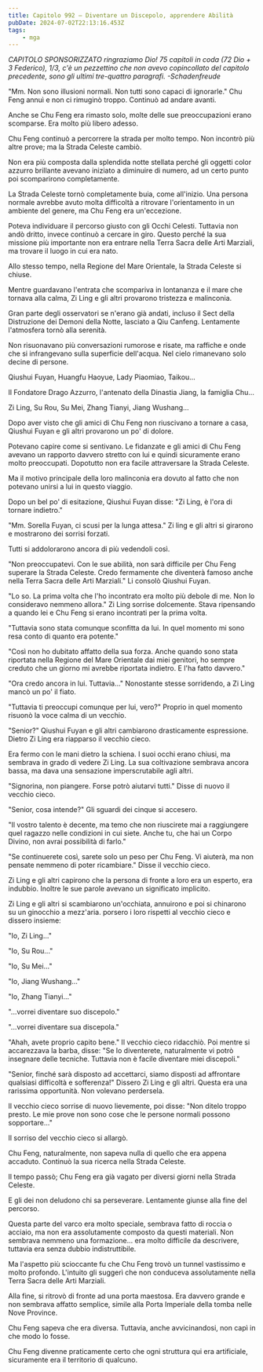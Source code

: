 ```yaml
---
title: Capitolo 992 – Diventare un Discepolo, apprendere Abilità
pubDate: 2024-07-02T22:13:16.453Z
tags:
    - mga
---
```



<em>CAPITOLO SPONSORIZZATO ringraziamo Dio!
75 capitoli in coda (72 Dio + 3 Federico), 1/3,
c'è un pezzettino che non avevo copincollato del capitolo precedente, sono gli ultimi tre-quattro paragrafi.
-Schadenfreude</em>


"Mm. Non sono illusioni normali. Non tutti sono capaci di ignorarle." Chu Feng annuì e non ci rimuginò troppo. Continuò ad andare avanti.


Anche se Chu Feng era rimasto solo, molte delle sue preoccupazioni erano scomparse. Era molto più libero adesso.


Chu Feng continuò a percorrere la strada per molto tempo. Non incontrò più altre prove; ma la Strada Celeste cambiò.


Non era più composta dalla splendida notte stellata perché gli oggetti color azzurro brillante avevano iniziato a diminuire di numero, ad un certo punto poi scomparirono completamente.


La Strada Celeste tornò completamente buia, come all'inizio. Una persona normale avrebbe avuto molta difficoltà a ritrovare l'orientamento in un ambiente del genere, ma Chu Feng era un'eccezione.


Poteva individuare il percorso giusto con gli Occhi Celesti. Tuttavia non andò dritto, invece continuò a cercare in giro. Questo perché la sua missione più importante non era entrare nella Terra Sacra delle Arti Marziali, ma trovare il luogo in cui era nato.


Allo stesso tempo, nella Regione del Mare Orientale, la Strada Celeste si chiuse.


Mentre guardavano l'entrata che scompariva in lontananza e il mare che tornava alla calma, Zi Ling e gli altri provarono tristezza e malinconia.


Gran parte degli osservatori se n'erano già andati, incluso il Sect della Distruzione dei Demoni della Notte, lasciato a Qiu Canfeng. Lentamente l'atmosfera tornò alla serenità.


Non risuonavano più conversazioni rumorose e risate, ma raffiche e onde che si infrangevano sulla superficie dell'acqua. Nel cielo rimanevano solo decine di persone.


Qiushui Fuyan, Huangfu Haoyue, Lady Piaomiao, Taikou…


Il Fondatore Drago Azzurro, l'antenato della Dinastia Jiang, la famiglia Chu…


Zi Ling, Su Rou, Su Mei, Zhang Tianyi, Jiang Wushang…


Dopo aver visto che gli amici di Chu Feng non riuscivano a tornare a casa, Qiushui Fuyan e gli altri provarono un po' di dolore.


Potevano capire come si sentivano. Le fidanzate e gli amici di Chu Feng avevano un rapporto davvero stretto con lui e quindi sicuramente erano molto preoccupati. Dopotutto non era facile attraversare la Strada Celeste.


Ma il motivo principale della loro malinconia era dovuto al fatto che non potevano unirsi a lui in questo viaggio.


Dopo un bel po' di esitazione, Qiushui Fuyan disse: "Zi Ling, è l'ora di tornare indietro."


"Mm. Sorella Fuyan, ci scusi per la lunga attesa." Zi ling e gli altri si girarono e mostrarono dei sorrisi forzati.


Tutti si addolorarono ancora di più vedendoli così.


"Non preoccupatevi. Con le sue abilità, non sarà difficile per Chu Feng superare la Strada Celeste. Credo fermamente che diventerà famoso anche nella Terra Sacra delle Arti Marziali." Li consolò Qiushui Fuyan.


"Lo so. La prima volta che l'ho incontrato era molto più debole di me. Non lo consideravo nemmeno allora." Zi Ling sorrise dolcemente. Stava ripensando a quando lei e Chu Feng si erano incontrati per la prima volta.


"Tuttavia sono stata comunque sconfitta da lui. In quel momento mi sono resa conto di quanto era potente."


"Così non ho dubitato affatto della sua forza. Anche quando sono stata riportata nella Regione del Mare Orientale dai miei genitori, ho sempre creduto che un giorno mi avrebbe riportata indietro. E l'ha fatto davvero."


"Ora credo ancora in lui. Tuttavia..." Nonostante stesse sorridendo, a Zi Ling mancò un po' il fiato.


"Tuttavia ti preoccupi comunque per lui, vero?" Proprio in quel momento risuonò la voce calma di un vecchio.


"Senior?" Qiushui Fuyan e gli altri cambiarono drasticamente espressione. Dietro Zi Ling era riapparso il vecchio cieco.


Era fermo con le mani dietro la schiena. I suoi occhi erano chiusi, ma sembrava in grado di vedere Zi Ling. La sua coltivazione sembrava ancora bassa, ma dava una sensazione imperscrutabile agli altri.


"Signorina, non piangere. Forse potrò aiutarvi tutti." Disse di nuovo il vecchio cieco.


"Senior, cosa intende?" Gli sguardi dei cinque si accesero.


"Il vostro talento è decente, ma temo che non riuscirete mai a raggiungere quel ragazzo nelle condizioni in cui siete. Anche tu, che hai un Corpo Divino, non avrai possibilità di farlo."


"Se continuerete così, sarete solo un peso per Chu Feng. Vi aiuterà, ma non pensate nemmeno di poter ricambiare." Disse il vecchio cieco.


Zi Ling e gli altri capirono che la persona di fronte a loro era un esperto, era indubbio. Inoltre le sue parole avevano un significato implicito.


Zi Ling e gli altri si scambiarono un'occhiata, annuirono e poi si chinarono su un ginocchio a mezz'aria. porsero i loro rispetti al vecchio cieco e dissero insieme:


"Io, Zi Ling..."


"Io, Su Rou..."


"Io, Su Mei..."


"Io, Jiang Wushang..."


"Io, Zhang Tianyi..."


"...vorrei diventare suo discepolo."


"...vorrei diventare sua discepola."


"Ahah, avete proprio capito bene." Il vecchio cieco ridacchiò. Poi mentre si accarezzava la barba, disse: "Se lo diventerete, naturalmente vi potrò insegnare delle tecniche. Tuttavia non è facile diventare miei discepoli."


"Senior, finché sarà disposto ad accettarci, siamo disposti ad affrontare qualsiasi difficoltà e sofferenza!" Dissero Zi Ling e gli altri. Questa era una rarissima opportunità. Non volevano perdersela.


Il vecchio cieco sorrise di nuovo lievemente, poi disse: "Non ditelo troppo presto. Le mie prove non sono cose che le persone normali possono sopportare..."


Il sorriso del vecchio cieco si allargò.


Chu Feng, naturalmente, non sapeva nulla di quello che era appena accaduto. Continuò la sua ricerca nella Strada Celeste.


Il tempo passò; Chu Feng era già vagato per diversi giorni nella Strada Celeste.


E gli dei non deludono chi sa perseverare. Lentamente giunse alla fine del percorso.


Questa parte del varco era molto speciale, sembrava fatto di roccia o acciaio, ma non era assolutamente composto da questi materiali. Non sembrava nemmeno una formazione... era molto difficile da descrivere, tuttavia era senza dubbio indistruttibile.


Ma l'aspetto più scioccante fu che Chu Feng trovò un tunnel vastissimo e molto profondo. L'intuito gli suggerì che non conduceva assolutamente nella Terra Sacra delle Arti Marziali.


Alla fine, si ritrovò di fronte ad una porta maestosa. Era davvero grande e non sembrava affatto semplice, simile alla Porta Imperiale della tomba nelle Nove Province.


Chu Feng sapeva che era diversa. Tuttavia, anche avvicinandosi, non capì in che modo lo fosse.


Chu Feng divenne praticamente certo che ogni struttura qui era artificiale, sicuramente era il territorio di qualcuno.
                                


                                



